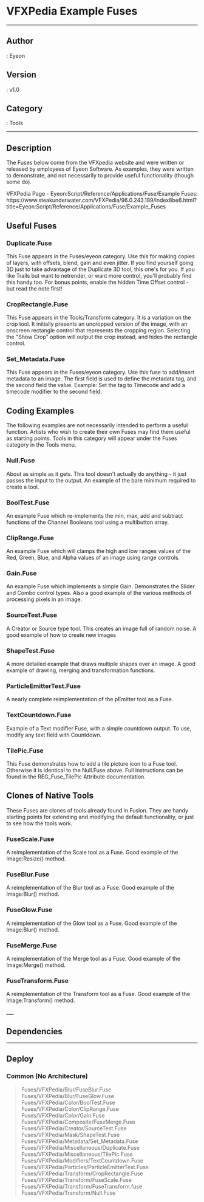 # VFXPedia Example Fuses
___

## Author
 : Eyeon

## Version
 : v1.0

## Category
 : Tools
___

## Description
<p>The Fuses below come from the VFXpedia website and were written or released by employees of Eyeon Software. As examples, they were written to demonstrate, and not necessarily to provide useful functionality (though some do).


<p>VFXPedia Page - Eyeon:Script/Reference/Applications/Fuse/Example Fuses:<br>
https://www.steakunderwater.com/VFXPedia/96.0.243.189/index8be6.html?title=Eyeon:Script/Reference/Applications/Fuse/Example_Fuses</p>

<h2>Useful Fuses</h2>

<h3>Duplicate.Fuse</h3>
<p>This Fuse appears in the Fuses/eyeon category. Use this for making copies of layers, with offsets, blend, gain and even jitter. If you find yourself going 3D just to take advantage of the Duplicate 3D tool, this one's for you. If you like Trails but want to netrender, or want more control, you'll probably find this handy too. For bonus points, enable the hidden Time Offset control - but read the note first!</p>


<h3>CropRectangle.Fuse</h3>
<p>This Fuse appears in the Tools/Transform category. It is a variation on the crop tool. It initially presents an uncropped version of the image, with an onscreen rectangle control that represents the cropping region. Selecting the "Show Crop" option will output the crop instead, and hides the rectangle control.</p>

<h3>Set_Metadata.Fuse</h3>
<p>This Fuse appears in the Fuses/eyeon category. Use this fuse to add/insert metadata to an image. The first field is used to define the metadata tag, and the second field the value. Example: Set the tag to Timecode and add a timecode modifier to the second field.</p>

<h2>Coding Examples</h2>

<p>The following examples are not necessarily intended to perform a useful function. Artists who wish to create their own Fuses may find them useful as starting points. Tools in this category will appear under the Fuses category in the Tools menu.</p>

<h3>Null.Fuse</h3>
<p>About as simple as it gets. This tool doesn't actually do anything - it just passes the input to the output. An example of the bare minimum required to create a tool.</p>

<h3>BoolTest.Fuse</h3>
<p>An example Fuse which re-implements the min, max, add and subtract functions of the Channel Booleans tool using a multibutton array.</p>

<h3>ClipRange.Fuse</h3>
<p>An example Fuse which will clamps the high and low ranges values of the Red, Green, Blue, and Alpha values of an image using range controls.</p>

<h3>Gain.Fuse</h3>
<p>An example Fuse which implements a simple Gain. Demonstrates the Slider and Combo control types. Also a good example of the various methods of processing pixels in an image.</p>

<h3>SourceTest.Fuse</h3>
<p>A Creator or Source type tool. This creates an image full of random noise. A good example of how to create new images</p>

<h3>ShapeTest.Fuse</h3>
<p>A more detailed example that draws multiple shapes over an image. A good example of drawing, merging and transformation functions.</p>

<h3>ParticleEmitterTest.Fuse</h3>
<p>A nearly complete reimplementation of the pEmitter tool as a Fuse.</p>

<h3>TextCountdown.Fuse</h3>
<p>Example of a Text modifier Fuse, with a simple countdown output. To use, modify any text field with Countdown.</p>

<h3>TilePic.Fuse</h3>
<p>This Fuse demonstrates how to add a tile picture icon to a Fuse tool. Otherwise it is identical to the Null.Fuse above. Full instructions can be found in the REG_Fuse_TilePic Attribute documentation.</p>



<h2>Clones of Native Tools</h2>

<p>These Fuses are clones of tools already found in Fusion. They are handy starting points for extending and modifying the default functionality, or just to see how the tools work.</p>

<h3>FuseScale.Fuse</h3>
<p>A reimplementation of the Scale tool as a Fuse. Good example of the Image:Resize() method.</p>

<h3>FuseBlur.Fuse</h3>
<p>A reimplementation of the Blur tool as a Fuse. Good example of the Image:Blur() method.</p>

<h3>FuseGlow.Fuse</h3>
<p>A reimplementation of the Glow tool as a Fuse. Good example of the Image:Blur() method.</p>

<h3>FuseMerge.Fuse</h3>
<p>A reimplementation of the Merge tool as a Fuse. Good example of the Image:Merge() method.</p>

<h3>FuseTransform.Fuse</h3>
<p>A reimplementation of the Transform tool as a Fuse. Good example of the Image:Transform() method.</p>___

## Dependencies


___

## Deploy

### Common (No Architecture)

> Fuses/VFXPedia/Blur/FuseBlur.Fuse  
> Fuses/VFXPedia/Blur/FuseGlow.Fuse  
> Fuses/VFXPedia/Color/BoolTest.Fuse  
> Fuses/VFXPedia/Color/ClipRange.Fuse  
> Fuses/VFXPedia/Color/Gain.Fuse  
> Fuses/VFXPedia/Composite/FuseMerge.Fuse  
> Fuses/VFXPedia/Creator/SourceTest.Fuse  
> Fuses/VFXPedia/Mask/ShapeTest.Fuse  
> Fuses/VFXPedia/Metadata/Set_Metadata.Fuse  
> Fuses/VFXPedia/Miscellaneous/Duplicate.Fuse  
> Fuses/VFXPedia/Miscellaneous/TilePic.Fuse  
> Fuses/VFXPedia/Modifiers/TextCountdown.Fuse  
> Fuses/VFXPedia/Particles/ParticleEmitterTest.Fuse  
> Fuses/VFXPedia/Transform/CropRectangle.Fuse  
> Fuses/VFXPedia/Transform/FuseScale.Fuse  
> Fuses/VFXPedia/Transform/FuseTransform.fuse  
> Fuses/VFXPedia/Transform/Null.Fuse  
